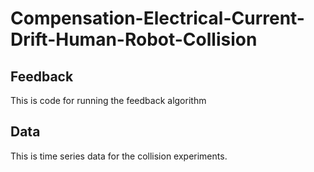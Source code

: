 # Compensation-Electrical-Current-Drift-Human-Robot-Collision

## Feedback
  This is code for running the feedback algorithm
  
## Data
  This is time series data for the collision experiments.

